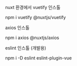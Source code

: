 nuxt 환경에서 vuetify 인스톨

npm i vuetify @nuxtjs/vuetify

axios 인스톨

npm i axios @nuxtjs/axios

eslint 인스톨 (개발용)

npm i -D eslint eslint-plugin-vue